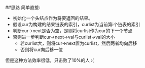 ##思路
简单直接: 
* 初始化一个头结点作为将要返回的结果。
* 假设cur为构建的结果链表的索引，curlist为当前第i个链表的索引
* 判断cur->next是否为空，是则将curlist作为cur的下一个节点
* 否则进一步判断cur->next->val与curlist->val的大小
  * 若curlist大，则将cur->next置为curlist，然后两者均向后移
  * 否则将cur向后移一位

但是这种方法效率很低，只击败了10%的人 :(

